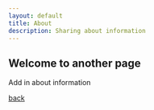 ```yaml
---
layout: default
title: About
description: Sharing about information
---
```


## Welcome to another page

Add in about information 

[back](./)
